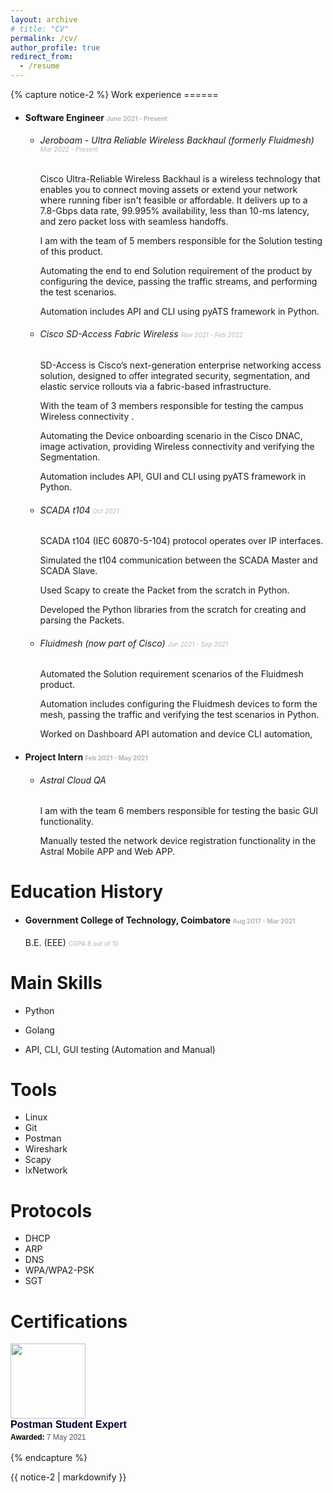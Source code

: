 ```yaml
---
layout: archive
# title: "CV"
permalink: /cv/
author_profile: true
redirect_from:
  - /resume
---
```

<div class="full">
{% capture notice-2 %}
Work experience
======

* #### Software Engineer <span style="color:#b5b5b5;font-size: 10px">June 2021 - Present</span>
  * ###### _Jeroboam - Ultra Reliable Wireless Backhaul (formerly Fluidmesh)_ <span style="color:#b5b5b5;font-size: 10px">Mar 2022 - Present</span>

    Cisco Ultra-Reliable Wireless Backhaul is a wireless technology that enables you to connect moving assets or extend your network where running fiber isn't feasible or affordable. It delivers up to a 7.8-Gbps data rate, 99.995% availability, less than 10-ms latency, and zero packet loss with seamless handoffs.
    
    I am with the team of 5 members responsible for the Solution testing of this product.

    Automating the end to end Solution requirement of the product by configuring the device, passing the traffic streams, and performing the test scenarios.

    Automation includes API and CLI using pyATS framework in Python.

  * ###### _Cisco SD-Access Fabric Wireless_  <span style="color:#b5b5b5;font-size: 10px">Nov 2021 - Feb 2022</span>

    SD-Access is Cisco’s next-generation enterprise networking access solution, designed to offer integrated security, segmentation, and
elastic service rollouts via a fabric-based infrastructure.

    With the team of 3 members responsible for testing the campus Wireless connectivity .

    Automating the Device onboarding scenario in the Cisco DNAC, image activation, providing Wireless connectivity and verifying the Segmentation.

    Automation includes API, GUI and CLI using pyATS framework in Python.
  
  * ###### _SCADA t104_ <span style="color:#b5b5b5;font-size: 10px">Oct 2021</span>

    SCADA t104 (IEC 60870-5-104) protocol operates over IP interfaces.

    Simulated the t104 communication between the SCADA Master and SCADA Slave.

    Used Scapy to create the Packet from the scratch in Python.

    Developed the Python libraries from the scratch for creating and parsing the Packets.

  * ###### _Fluidmesh_ (now part of Cisco) <span style="color:#b5b5b5;font-size: 10px">Jun 2021 - Sep 2021</span>

    Automated the Solution requirement scenarios of the Fluidmesh product.

    Automation includes configuring the Fluidmesh devices to form the mesh, passing the traffic and verifying the test scenarios in Python. 

    Worked on Dashboard API automation and device CLI automation,

* #### Project Intern <span style="color:#b5b5b5;font-size: 10px">Feb 2021 - May 2021</span>
  * ###### _Astral Cloud QA_

    I am with the team 6 members responsible for testing the basic GUI functionality.

    Manually tested the network device registration functionality in the Astral Mobile APP and Web APP.


Education History
======

* #### Government College of Technology, Coimbatore <span style="color:#b5b5b5;font-size: 10px">Aug 2017 - Mar 2021</span>

  B.E. (EEE) <span style="color:#b5b5b5;font-size: 10px">CGPA 8 out of 10</span>

    


Main Skills
======
* Python

* Golang

* API, CLI, GUI testing (Automation and Manual)

Tools
======

* Linux
* Git
* Postman
* Wireshark
* Scapy
* IxNetwork

Protocols
======

* DHCP
* ARP
* DNS
* WPA/WPA2-PSK
* SGT


Certifications
======

<div data-iframe-width="150" data-iframe-height="270" data-share-badge-id="70f5f27c-d91d-4dc1-8ec7-134f8ae2403d" data-share-badge-host="https://www.credly.com"></div><script type="text/javascript" async src="//cdn.credly.com/assets/utilities/embed.js"></script>

<div data-iframe-width="150" data-iframe-height="270" data-share-badge-id="0d9d1fe9-b81f-422e-bcb7-a7cde8a14739" data-share-badge-host="https://www.credly.com"></div><script type="text/javascript" async src="//cdn.credly.com/assets/utilities/embed.js"></script>

<div class="badgr-badge" style="font-family: Helvetica, Roboto, &quot;Segoe UI&quot;, Calibri, sans-serif;"><a href="https://api.badgr.io/public/assertions/0vHyxfNvSN6rCaYQh9yZZg?identity__email=logsak.12.34%40gmail.com"><img width="120px" height="120px" src="https://api.badgr.io/public/assertions/0vHyxfNvSN6rCaYQh9yZZg/image"></a><p class="badgr-badge-name" style="hyphens: auto; overflow-wrap: break-word; word-wrap: break-word; margin: 0; font-size: 16px; font-weight: 600; font-style: normal; font-stretch: normal; line-height: 1.25; letter-spacing: normal; text-align: left; color: #05012c;">Postman Student Expert</p><p class="badgr-badge-date" style="margin: 0; font-size: 12px; font-style: normal; font-stretch: normal; line-height: 1.67; letter-spacing: normal; text-align: left; color: #555555;"><strong style="font-size: 12px; font-weight: bold; font-style: normal; font-stretch: normal; line-height: 1.67; letter-spacing: normal; text-align: left; color: #000;">Awarded: </strong>7 May 2021</p></div><script async="async" src="https://badgr.com/assets/widgets.bundle.js"></script>


{% endcapture %}

<div class="notice">{{ notice-2 | markdownify }}</div>

</div>